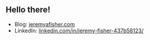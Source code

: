## Hello there!

- Blog: [jeremyafisher.com](https://www.jeremyafisher.com)
- LinkedIn: [linkedin.com/in/jeremy-fisher-437b58123/](https://www.linkedin.com/in/jeremy-fisher-437b58123/)
